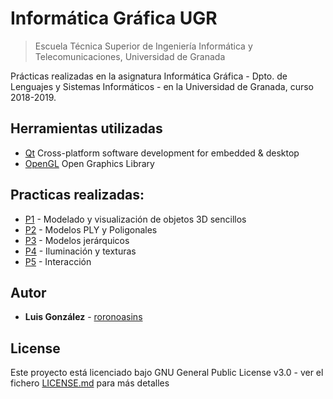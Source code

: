 # Informática Gráfica UGR
> Escuela Técnica Superior de Ingeniería Informática y Telecomunicaciones, Universidad de Granada

Prácticas realizadas en la asignatura Informática Gráfica - Dpto. de Lenguajes y Sistemas Informáticos - en la Universidad de Granada, curso 2018-2019.

## Herramientas utilizadas

- [Qt](https://github.com/qt) Cross-platform software development for embedded & desktop
- [OpenGL](https://www.opengl.org/) Open Graphics Library

## Practicas realizadas:

- [P1](https://github.com/roronoasins/ig_ugr/tree/master/p1/esqueleto_qt_alumnos1) - Modelado y visualización de objetos 3D sencillos
- [P2](https://github.com/roronoasins/ig_ugr/tree/master/p2/esqueleto_qt_alumnos2) - Modelos PLY y Poligonales
- [P3](https://github.com/roronoasins/ig_ugr/tree/master/p3/esqueleto_qt_alumnos_qtimer) - Modelos jerárquicos
- [P4](https://github.com/roronoasins/ig_ugr/tree/master/p4/esqueleto_qt_alumnos) - Iluminación y texturas
- [P5](https://github.com/roronoasins/ig_ugr/tree/master/p5/esqueleto_qt_alumnos1) - Interacción

## Autor
* **Luis González** - [roronoasins](https://github.com/roronoasins)


## License
Este proyecto está licenciado bajo GNU General Public License v3.0 - ver el fichero [LICENSE.md](LICENSE.md) para más detalles
